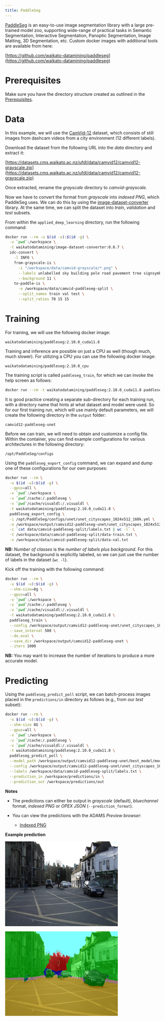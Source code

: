 ```yaml
---
title: PaddleSeg
---
```


[PaddleSeg](https://github.com/PaddlePaddle/PaddleSeg) is an easy-to-use image segmentation library with 
a large pre-trained model zoo, supporting wide-range of practical tasks in Semantic Segmentation, Interactive 
Segmentation, Panoptic Segmentation, Image Matting, 3D Segmentation, etc.  Custom docker images with 
additional tools are available from here:

[https://github.com/waikato-datamining/paddleseg](https://github.com/waikato-datamining/paddleseg)


# Prerequisites
Make sure you have the directory structure created as outlined in the [Prerequisites](../prerequisites.md).


# Data

In this example, we will use the [CamVid-12](https://datasets.cms.waikato.ac.nz/ufdl/camvid12/)
dataset, which consists of still images from dashcam videos from a city environment (12 different labels).

Download the dataset from the following URL into the *data* directory and extract it:

[https://datasets.cms.waikato.ac.nz/ufdl/data/camvid12/camvid12-grayscale.zip](https://datasets.cms.waikato.ac.nz/ufdl/data/camvid12/camvid12-grayscale.zip)

Once extracted, rename the *grayscale* directory to *camvid-grayscale*.

Now we have to convert the format from *grayscale* into *indexed PNG*, which PaddleSeg uses.
We can do this by using the [image-dataset-converter](https://github.com/waikato-datamining/image-dataset-converter) library. 
At the same time, we can split the dataset into *train*, *validation* and *test* subsets.

From within the `applied_deep_learning` directory, run the following command:

```bash
docker run --rm -u $(id -u):$(id -g) \
  -v `pwd`:/workspace \
  -t waikatodatamining/image-dataset-converter:0.0.7 \
  idc-convert \
    -l INFO \
    from-grayscale-is \
      -i "/workspace/data/camvid-grayscale/*.png" \
      --labels unlabelled sky building pole road pavement tree signsymbol fence car pedestrian bicyclist \
      --background 11 \
    to-paddle-is \
      -o /workspace/data/camvid-paddleseg-split \
      --split_names train val test \
      --split_ratios 70 15 15
```


# Training

For training, we will use the following docker image:

```
waikatodatamining/paddleseg:2.10.0_cuda11.8
```

Training and inference are possible on just a CPU as well (though much, much slower).
For utilizing a CPU you can use the following docker image:

```
waikatodatamining/paddleseg:2.10.0_cpu
```

The training script is called `paddleseg_train`, for which we can invoke the help screen as follows:

```bash
docker run --rm -t waikatodatamining/paddleseg:2.10.0_cuda11.8 paddleseg_train --help 
```

It is good practice creating a separate sub-directory for each training run, with a directory name that hints at
what dataset and model were used. So for our first training run, which will use mainly default parameters, we will 
create the following directory in the `output` folder:

```
camvid12-paddleseg-unet
```

Before we can train, we will need to obtain and customize a config file. Within the container,
you can find example configurations for various architectures in the following directory:

```
/opt/PaddleSeg/configs
```

Using the `paddleseg_export_config` command, we can expand and dump one of these configurations for our
own purposes:

```bash
docker run --rm \
  -u $(id -u):$(id -g) \
  --gpus=all \
  -v `pwd`:/workspace \
  -v `pwd`/cache:/.paddleseg \
  -v `pwd`/cache/visualdl:/.visualdl \
  -t waikatodatamining/paddleseg:2.10.0_cuda11.8 \
  paddleseg_export_config \
  -i /opt/PaddleSeg/configs/unet/unet_cityscapes_1024x512_160k.yml \
  -o /workspace/output/camvid12-paddleseg-unet/unet_cityscapes_1024x512_160k.yml \
  -c `cat data/camvid-paddleseg-split/labels.txt | wc -l` \
  -t /workspace/data/camvid-paddleseg-split/data-train.txt \
  -v /workspace/data/camvid-paddleseg-split/data-val.txt
```

**NB:** *Number of classes* is the *number of labels plus background*. For this dataset,
the background is explicitly labeled, so we can just use the number of labels in
the dataset (`wc -l`).


Kick off the training with the following command:

```bash
docker run --rm \
  -u $(id -u):$(id -g) \
  --shm-size=8g \
  --gpus=all \
  -v `pwd`:/workspace \
  -v `pwd`/cache:/.paddleseg \
  -v `pwd`/cache/visualdl:/.visualdl \
  -t waikatodatamining/paddleseg:2.10.0_cuda11.8 \
  paddleseg_train \
  --config /workspace/output/camvid12-paddleseg-unet/unet_cityscapes_1024x512_160k.yml \
  --save_interval 500 \
  --do_eval \
  --save_dir /workspace/output/camvid12-paddleseg-unet \
  --iters 1000
```

**NB:** You may want to increase the number of iterations to produce a more accurate model.


# Predicting

Using the `paddleseg_predict_poll` script, we can batch-process images placed in the `predictions/in` directory
as follows (e.g., from our *test* subset): 

```bash
docker run --rm \
  -u $(id -u):$(id -g) \
  --shm-size 8G \
  --gpus=all \
  -v `pwd`:/workspace \
  -v `pwd`/cache:/.paddleseg \
  -v `pwd`/cache/visualdl:/.visualdl \
  -t waikatodatamining/paddleseg:2.10.0_cuda11.8 \
  paddleseg_predict_poll \
  --model_path /workspace/output/camvid12-paddleseg-unet/best_model/model.pdparams \
  --config /workspace/output/camvid12-paddleseg-unet/unet_cityscapes_1024x512_160k.yml \
  --labels /workspace/data/camvid-paddleseg-split/labels.txt \
  --prediction_in /workspace/predictions/in \
  --prediction_out /workspace/predictions/out
```

**Notes** 

* The predictions can either be output in *grayscale* (default), *bluechannel* format,
  *indexed PNG* or *OPEX JSON* (`--prediction_format`).
* You can view the predictions with the ADAMS *Preview browser*:
  
    * [Indexed PNG](../../previewing_predictions.md/#imgseg_indexed)

**Example prediction**

![Screenshot](img/paddleseg-0016E5_05310.png) 

![Screenshot](img/paddleseg-0016E5_05310-overlay.png)
